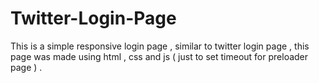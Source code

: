 # Twitter-Login-Page
This is a simple responsive login page , similar to twitter login page , this page was made using html , css and js ( just to set timeout for preloader page ) .
